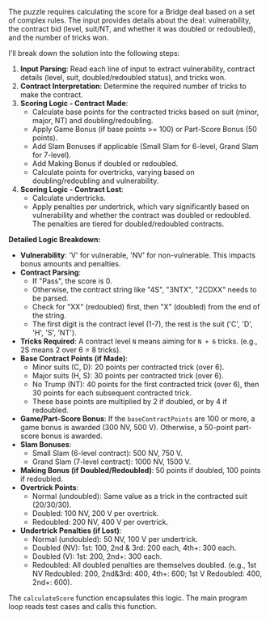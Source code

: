 The puzzle requires calculating the score for a Bridge deal based on a set of complex rules. The input provides details about the deal: vulnerability, the contract bid (level, suit/NT, and whether it was doubled or redoubled), and the number of tricks won.

I'll break down the solution into the following steps:
1.  **Input Parsing**: Read each line of input to extract vulnerability, contract details (level, suit, doubled/redoubled status), and tricks won.
2.  **Contract Interpretation**: Determine the required number of tricks to make the contract.
3.  **Scoring Logic - Contract Made**:
    *   Calculate base points for the contracted tricks based on suit (minor, major, NT) and doubling/redoubling.
    *   Apply Game Bonus (if base points >= 100) or Part-Score Bonus (50 points).
    *   Add Slam Bonuses if applicable (Small Slam for 6-level, Grand Slam for 7-level).
    *   Add Making Bonus if doubled or redoubled.
    *   Calculate points for overtricks, varying based on doubling/redoubling and vulnerability.
4.  **Scoring Logic - Contract Lost**:
    *   Calculate undertricks.
    *   Apply penalties per undertrick, which vary significantly based on vulnerability and whether the contract was doubled or redoubled. The penalties are tiered for doubled/redoubled contracts.

**Detailed Logic Breakdown:**

*   **Vulnerability**: 'V' for vulnerable, 'NV' for non-vulnerable. This impacts bonus amounts and penalties.
*   **Contract Parsing**:
    *   If "Pass", the score is 0.
    *   Otherwise, the contract string like "4S", "3NTX", "2CDXX" needs to be parsed.
    *   Check for "XX" (redoubled) first, then "X" (doubled) from the end of the string.
    *   The first digit is the contract level (1-7), the rest is the suit ('C', 'D', 'H', 'S', 'NT').
*   **Tricks Required**: A contract level `N` means aiming for `N + 6` tricks. (e.g., 2S means 2 over 6 = 8 tricks).
*   **Base Contract Points (if Made)**:
    *   Minor suits (C, D): 20 points per contracted trick (over 6).
    *   Major suits (H, S): 30 points per contracted trick (over 6).
    *   No Trump (NT): 40 points for the first contracted trick (over 6), then 30 points for each subsequent contracted trick.
    *   These base points are multiplied by 2 if doubled, or by 4 if redoubled.
*   **Game/Part-Score Bonus**: If the `baseContractPoints` are 100 or more, a game bonus is awarded (300 NV, 500 V). Otherwise, a 50-point part-score bonus is awarded.
*   **Slam Bonuses**:
    *   Small Slam (6-level contract): 500 NV, 750 V.
    *   Grand Slam (7-level contract): 1000 NV, 1500 V.
*   **Making Bonus (if Doubled/Redoubled)**: 50 points if doubled, 100 points if redoubled.
*   **Overtrick Points**:
    *   Normal (undoubled): Same value as a trick in the contracted suit (20/30/30).
    *   Doubled: 100 NV, 200 V per overtrick.
    *   Redoubled: 200 NV, 400 V per overtrick.
*   **Undertrick Penalties (if Lost)**:
    *   Normal (undoubled): 50 NV, 100 V per undertrick.
    *   Doubled (NV): 1st: 100, 2nd & 3rd: 200 each, 4th+: 300 each.
    *   Doubled (V): 1st: 200, 2nd+: 300 each.
    *   Redoubled: All doubled penalties are themselves doubled. (e.g., 1st NV Redoubled: 200, 2nd&3rd: 400, 4th+: 600; 1st V Redoubled: 400, 2nd+: 600).

The `calculateScore` function encapsulates this logic. The main program loop reads test cases and calls this function.